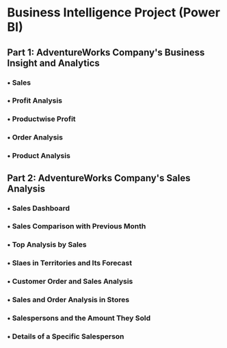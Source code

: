 # Business Intelligence Project (Power BI)



## Part 1: AdventureWorks Company's Business Insight and Analytics

### • Sales 

### • Profit Analysis

### • Productwise Profit

### • Order Analysis

### • Product Analysis



## Part 2:  AdventureWorks Company's Sales Analysis

### • Sales Dashboard

### • Sales Comparison with Previous Month

### • Top Analysis by Sales

### • Slaes in Territories and Its Forecast

### • Customer Order and Sales Analysis

### • Sales and Order Analysis in Stores

### • Salespersons and the Amount They Sold

### • Details of a Specific Salesperson

